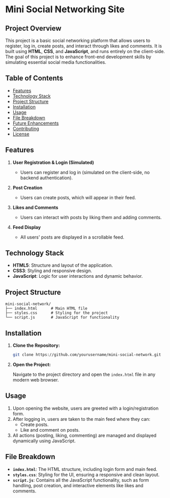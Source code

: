 # Mini Social Networking Site


## Project Overview


This project is a basic social networking platform that allows users to register, log in, create posts, and interact through likes and comments. It is built using **HTML**, **CSS**, and **JavaScript**, and runs entirely on the client-side. The goal of this project is to enhance front-end development skills by simulating essential social media functionalities.


## Table of Contents


- [Features](#features)
- [Technology Stack](#technology-stack)
- [Project Structure](#project-structure)
- [Installation](#installation)
- [Usage](#usage)
- [File Breakdown](#file-breakdown)
- [Future Enhancements](#future-enhancements)
- [Contributing](#contributing)
- [License](#license)


## Features


1. **User Registration & Login (Simulated)**
   - Users can register and log in (simulated on the client-side, no backend authentication).
   
2. **Post Creation**
   - Users can create posts, which will appear in their feed.
   
3. **Likes and Comments**
   - Users can interact with posts by liking them and adding comments.
   
4. **Feed Display**
   - All users' posts are displayed in a scrollable feed.


## Technology Stack


- **HTML5**: Structure and layout of the application.
- **CSS3**: Styling and responsive design.
- **JavaScript**: Logic for user interactions and dynamic behavior.


## Project Structure


```
mini-social-network/
├── index.html      # Main HTML file
├── styles.css      # Styling for the project
└── script.js       # JavaScript for functionality
```


## Installation


1. **Clone the Repository:**


   ```bash
   git clone https://github.com/yourusername/mini-social-network.git
   ```


2. **Open the Project:**


   Navigate to the project directory and open the `index.html` file in any modern web browser.


## Usage


1. Upon opening the website, users are greeted with a login/registration form.
2. After logging in, users are taken to the main feed where they can:
   - Create posts.
   - Like and comment on posts.
3. All actions (posting, liking, commenting) are managed and displayed dynamically using JavaScript.


## File Breakdown


- **`index.html`**: The HTML structure, including login form and main feed.
- **`styles.css`**: Styling for the UI, ensuring a responsive and clean layout.
- **`script.js`**: Contains all the JavaScript functionality, such as form handling, post creation, and interactive elements like likes and comments.


